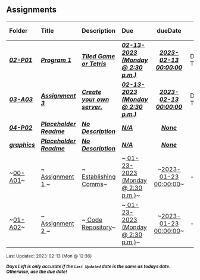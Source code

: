 ## Assignments

| Folder | Title | Description | Due | dueDate | Days Left<sup>*</sup> |
|:------|:------|:------|:------|:-----:|-----|
| ***<a href="https://github.com/rugbyprof/5443-2D-Gaming/tree/master/Assignments/02-P01">02-P01</a>*** | ***<a href="https://github.com/rugbyprof/5443-2D-Gaming/tree/master/Assignments/02-P01"> Program 1 </a>*** | ***<a href="https://github.com/rugbyprof/5443-2D-Gaming/tree/master/Assignments/02-P01"> Tiled Game or Tetris</a>*** | ***<a href="https://github.com/rugbyprof/5443-2D-Gaming/tree/master/Assignments/02-P01"> 02-13-2023 (Monday @ 2:30 p.m.)</a>*** | ***<a href="https://github.com/rugbyprof/5443-2D-Gaming/tree/master/Assignments/02-P01">2023-02-13 00:00:00</a>*** | DUE TODAY! |
| ***<a href="https://github.com/rugbyprof/5443-2D-Gaming/tree/master/Assignments/03-A03">03-A03</a>*** | ***<a href="https://github.com/rugbyprof/5443-2D-Gaming/tree/master/Assignments/03-A03"> Assignment 3 </a>*** | ***<a href="https://github.com/rugbyprof/5443-2D-Gaming/tree/master/Assignments/03-A03"> Create your own server.</a>*** | ***<a href="https://github.com/rugbyprof/5443-2D-Gaming/tree/master/Assignments/03-A03"> 02-13-2023 (Monday @ 2:30 p.m.)</a>*** | ***<a href="https://github.com/rugbyprof/5443-2D-Gaming/tree/master/Assignments/03-A03">2023-02-13 00:00:00</a>*** | DUE TODAY! |
| ***<a href="https://github.com/rugbyprof/5443-2D-Gaming/tree/master/Assignments/04-P02">04-P02</a>*** | ***<a href="https://github.com/rugbyprof/5443-2D-Gaming/tree/master/Assignments/04-P02"> Placeholder Readme </a>*** | ***<a href="https://github.com/rugbyprof/5443-2D-Gaming/tree/master/Assignments/04-P02"> No Description</a>*** | ***<a href="https://github.com/rugbyprof/5443-2D-Gaming/tree/master/Assignments/04-P02">N/A</a>*** | ***<a href="https://github.com/rugbyprof/5443-2D-Gaming/tree/master/Assignments/04-P02">None</a>*** |  |
| ***<a href="https://github.com/rugbyprof/5443-2D-Gaming/tree/master/Assignments/graphics">graphics</a>*** | ***<a href="https://github.com/rugbyprof/5443-2D-Gaming/tree/master/Assignments/graphics"> Placeholder Readme </a>*** | ***<a href="https://github.com/rugbyprof/5443-2D-Gaming/tree/master/Assignments/graphics"> No Description</a>*** | ***<a href="https://github.com/rugbyprof/5443-2D-Gaming/tree/master/Assignments/graphics">N/A</a>*** | ***<a href="https://github.com/rugbyprof/5443-2D-Gaming/tree/master/Assignments/graphics">None</a>*** |  |
| ~<a href="https://github.com/rugbyprof/5443-2D-Gaming/tree/master/Assignments/00-A01">00-A01</a>~ | ~<a href="https://github.com/rugbyprof/5443-2D-Gaming/tree/master/Assignments/00-A01"> Assignment 1 </a>~ | ~<a href="https://github.com/rugbyprof/5443-2D-Gaming/tree/master/Assignments/00-A01"> Establishing Comms</a>~ | ~<a href="https://github.com/rugbyprof/5443-2D-Gaming/tree/master/Assignments/00-A01"> 01-23-2023 (Monday @ 2:30 p.m.)</a>~ | ~<a href="https://github.com/rugbyprof/5443-2D-Gaming/tree/master/Assignments/00-A01">2023-01-23 00:00:00</a>~ | ---- |
| ~<a href="https://github.com/rugbyprof/5443-2D-Gaming/tree/master/Assignments/01-A02">01-A02</a>~ | ~<a href="https://github.com/rugbyprof/5443-2D-Gaming/tree/master/Assignments/01-A02"> Assignment 2 </a>~ | ~<a href="https://github.com/rugbyprof/5443-2D-Gaming/tree/master/Assignments/01-A02"> Code Repository</a>~ | ~<a href="https://github.com/rugbyprof/5443-2D-Gaming/tree/master/Assignments/01-A02"> 01-23-2023 (Monday @ 2:30 p.m.)</a>~ | ~<a href="https://github.com/rugbyprof/5443-2D-Gaming/tree/master/Assignments/01-A02">2023-01-23 00:00:00</a>~ | ---- |

<sup>Last Updated: 2023-02-13 (Mon @ 12:36)</sup> 

<sup>***Days Left is only accurate if the `Last Updated` date is the same as todays date. Otherwise, use the due date!***</sup> 